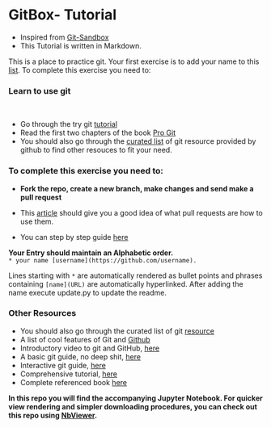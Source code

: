 # GitBox- Tutorial 
* Inspired from [Git-Sandbox](https://github.com/AGV-IIT-KGP/git-sandbox)
* This Tutorial is written in Markdown.

This is a place to practice git. Your first exercise is to add your name to this [list](https://github.com/akhilesh-k/GitBox/blob/master/CONTRIBUTORS.md). To complete this exercise you need to:

### Learn to use git
<br>

- Go through the try git [tutorial](https://try.github.io/levels/1/challenges/1) 
- Read the first two chapters of the book [Pro Git](http://git-scm.com/book/en/v2)
- You should also go through the [curated list](https://help.github.com/articles/good-resources-for-learning-git-and-github) of git resource provided by github to find other resouces to fit your need.<br>

### To complete this exercise you need to:

- **Fork the repo, create a new branch, make changes and send make a pull request**

 - This [article](https://help.github.com/articles/using-pull-requests) should give you a good idea of what pull requests are 	   how to use them.<br>
- You can step by step guide [here](https://github.com/akhilesh-k/GitBox/blob/master/GithubTutorial.ipynb)<br>

**Your Entry should maintain an Alphabetic order.**<br>
`* your name [username](https://github.com/username).`

Lines starting with `*` are automatically rendered as bullet points and phrases containing `[name](URL)` are automatically hyperlinked. After adding the name execute update.py to update the readme.



### Other Resources

* You should also go through the curated list of git [resource]()
* A list of cool features of Git and [Github](http://git.io/sheet)
* Introductory video to git and GitHub, [here](https://www.youtube.com/watch?v=3vNoqODvfGw)
* A basic git guide, no deep shit, [here](http://rogerdudler.github.io/git-guide/)
* Interactive git guide, [here](http://pcottle.github.io/learnGitBranching/)
* Comprehensive tutorial, [here](https://www.atlassian.com/git/tutorials/)
* Complete referenced book [here](http://git-scm.com/book/en/v2)

**In this repo you will find the accompanying Jupyter Notebook. For quicker view rendering and simpler downloading procedures, you can check out this repo using [NbViewer](http://nbviewer.ipython.org/github/akhilesh-k/GitBox/tree/master/).**
